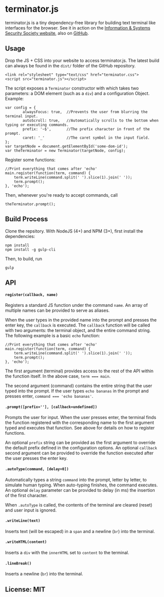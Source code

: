 terminator.js
=============

terminator.js is a tiny dependency-free library for building text terminal like interfaces for the browser. See it in action on the [Information & Systems Security Society website](https://www.isss.io/), also on [GitHub](https://github.com/theBrianCui/ISSS_webShell).

## Usage

Drop the JS + CSS into your website to access terminator.js. The latest build can always be found in the `dist/` folder of the GitHub repository.

    <link rel="stylesheet" type="text/css" href="terminator.css">
    <script src="terminator.js"></script>
    
The script exposes a `Terminator` constructor with which takes two parameters: a DOM element (such as a `div`) and a configuration Object. Example:

    var config = {
            alwaysFocus: true, 	//Prevents the user from blurring the terminal input.
            autoScroll: true, 	//Automatically scrolls to the bottom when typing or executing commands.
            prefix: '~$', 		//The prefix character in front of the prompt.
            caret: '_'			//The caret symbol in the input field.
    };
    var targetNode = document.getElementById('some-dom-id');
    var theTerminator = new Terminator(targetNode, config);
    
Register some functions:

	//Print everything that comes after 'echo'
	main.register(function(term, command) {
	    term.writeLine(command.split(' ').slice(1).join(' '));
	    term.prompt();
	}, 'echo');

Then, whenever you're ready to accept commands, call

    theTerminator.prompt();
	
## Build Process

Clone the repsitory. With NodeJS (4+) and NPM (3+), first install the dependencies:

```
npm install
npm install -g gulp-cli
```

Then, to build, run

`gulp`
	
## API

#### `register(callback, name)`

Registers a standard JS function under the command `name`. An array of multiple names can be provided to serve as aliases. 

When the user types in the provided name into the prompt and presses the enter key, the `callback` is executed. The `callback` function will be called with two arguments: the terminal object, and the entire command string. The following example is a basic `echo` function:

	//Print everything that comes after 'echo'
	main.register(function(term, command) {
	    term.writeLine(command.split(' ').slice(1).join(' '));
	    term.prompt();
	}, 'echo');

The first argument (terminal) provides access to the rest of the API within the function itself. In the above case, `term === main`. 

The second argument (command) contains the entire string that the user typed into the prompt. If the user types `echo bananas` in the prompt and presses enter, `command === 'echo bananas'`.

#### `.prompt([prefix=''], [callback=undefined])`

Prompts the user for input. When the user presses enter, the terminal finds the function registered with the corresponding name to the first argument typed and executes that function. See above for details on how to register functions.

An optional `prefix` string can be provided as the first argument to override the default prefix defined in the configuration options. An optional `callback` second argument can be provided to override the function executed after the user presses the enter key.

#### `.autoType(command, [delay=0])`

Automatically types a string `command` into the prompt, letter by letter, to simulate human typing. When auto-typing finishes, the command executes. An optional `delay` parameter can be provided to delay (in ms) the insertion of the first character.

When `.autoType` is called, the contents of the terminal are cleared (reset) and user input is ignored.

#### `.writeLine(text)`

Inserts text (will be escaped) in a `span` and a newline (`br`) into the terminal.

#### `.writeHTML(content)`

Inserts a `div` with the `innerHTML` set to `content` to the terminal.

#### `.lineBreak()`

Inserts a newline (`br`) into the terminal.

## License: MIT
